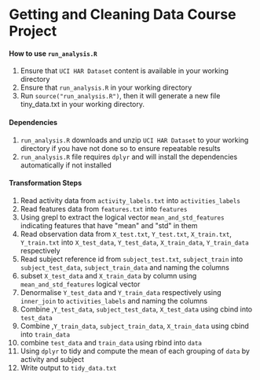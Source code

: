 # Getting and Cleaning Data Course Project

#### How to use `run_analysis.R`
1. Ensure that `UCI HAR Dataset` content is available in your working directory
2. Ensure that `run_analysis.R` in your working directory
3. Run `source("run_analysis.R")`, then it will generate a new file tiny_data.txt in your working directory.

#### Dependencies
1. `run_analysis.R` downloads and unzip `UCI HAR Dataset` to your working directory if you have not done so to ensure repeatable results
2. `run_analysis.R` file requires `dplyr` and will install the dependencies automatically if not installed

#### Transformation Steps
1. Read activity data from `activity_labels.txt` into `activities_labels`
2. Read features data from `features.txt` into `features`
3. Using grepl to extract the logical vector `mean_and_std_features` indicating features that have "mean" and "std" in them
3. Read observation data from `X_test.txt`, `Y_test.txt`, `X_train.txt`, `Y_train.txt` into `X_test_data`, `Y_test_data`, `X_train_data`, `Y_train_data` respectively
4. Read subject reference id from `subject_test.txt`, `subject_train` into `subject_test_data`, `subject_train_data` and naming the columns
4. subset `X_test_data` and `X_train_data` by column  using `mean_and_std_features` logical vector
5. Denormalise `Y_test_data` and `Y_train_data` respectively using `inner_join` to `activities_labels` and naming the columns
5. Combine ,`Y_test_data`, `subject_test_data`, `X_test_data` using cbind into `test_data`
6. Combine ,`Y_train_data`, `subject_train_data`, `X_train_data` using cbind into `train_data`
7. combine `test_data` and `train_data` using rbind into `data`
8. Using `dplyr` to tidy and compute the mean of each grouping of `data` by activity and subject
9. Write output to `tidy_data.txt` 
